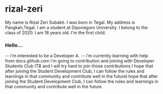 # rizal-zeri
My name is Rizal Zeri Subakti. I was born in Tegal. My address is Pangkah,Tegal. I am a student at Diponegoro University.  I belong to the class of 2020. I am 18 years old. I'm the first child. 
### Hello...
-- i'm interested to be a Developer A.  -- 
i'm currently learning with help from docs.github.com
i'm going to contribution and joining with Developer Students Club ITB and I will try hard to join those contributions
I hope that after joining the Student Development Club, I can follow the rules and learnings in that community and contribute well in the futureI hope that after joining the Student Development Club, I can follow the rules and learnings in that community and contribute well in the future
